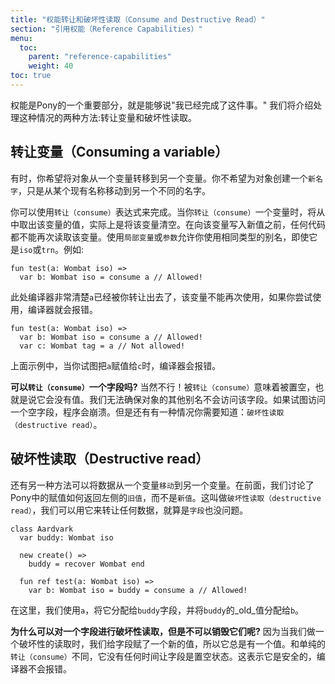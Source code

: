 ```yaml
---
title: "权能转让和破坏性读取（Consume and Destructive Read）"
section: "引用权能（Reference Capabilities）"
menu:
  toc:
    parent: "reference-capabilities"
    weight: 40
toc: true
---
```


<!-- An important part of Pony's capabilities is being able to say "I'm done with this thing." We'll cover two means of handling this situation: consuming a variable and destructive reads. -->
权能是Pony的一个重要部分，就是能够说"我已经完成了这件事。" 我们将介绍处理这种情况的两种方法:转让变量和破坏性读取。

<!-- ## Consuming a variable -->
## 转让变量（Consuming a variable）

<!-- Sometimes, you want to _move_ an object from one variable to another. In other words, you don't want to make a _new_ name for the object, exactly, you want to move the object from some existing name to a different one. -->
有时，你希望将对象从一个变量转移到另一个变量。你不希望为对象创建一个`新名字`，只是从某个现有名称移动到另一个不同的名字。

<!-- You can do this by using `consume`. When you `consume` a variable you take the value out of it, effectively leaving the variable empty. No code can read from that variable again until a new value is written to it. Consuming a local variable or a parameter allows you to make an alias with the same type, even if it's an `iso` or `trn`. For example: -->
你可以使用`转让（consume）`表达式来完成。当你`转让（consume）`一个变量时，将从中取出该变量的值，实际上是将该变量清空。在向该变量写入新值之前，任何代码都不能再次读取该变量。使用`局部变量`或`参数`允许你使用相同类型的别名，即使它是`iso`或`trn`。例如:

```pony
fun test(a: Wombat iso) =>
  var b: Wombat iso = consume a // Allowed!
```

<!-- The compiler is happy with that because by consuming `a`, you've said the value can't be used again and the compiler will complain if you try to. -->
此处编译器非常清楚`a`已经被你转让出去了，该变量不能再次使用，如果你尝试使用，编译器就会报错。

```pony
fun test(a: Wombat iso) =>
  var b: Wombat iso = consume a // Allowed!
  var c: Wombat tag = a // Not allowed!
```

<!-- Here's an example of that. When you try to assign `a` to `c`, the compiler will complain. -->
上面示例中，当你试图把`a`赋值给`c`时，编译器会报错。

<!-- __Can I `consume` a field?__ Definitely not! Consuming something means it is empty, that is, it has no value. There's no way to be sure no other alias to the object will access that field. If we tried to access a field that was empty, we would crash. But there's a way to do what you want to do: _destructive read_. -->
__可以`转让（consume）`一个字段吗?__ 当然不行！被`转让（consume）`意味着被置空，也就是说它会没有值。我们无法确保对象的其他别名不会访问该字段。如果试图访问一个空字段，程序会崩溃。但是还有有一种情况你需要知道：`破坏性读取（destructive read）`。

<!-- ## Destructive read -->
## 破坏性读取（Destructive read）

<!-- There's another way to _move_ a value from one name to another. Earlier, we talked about how assignment in Pony returns the _old_ value of the left-hand side, rather than the new value. This is called _destructive read_, and we can use it to do what we want to do, even with fields. -->
还有另一种方法可以将数据从一个变量`移动`到另一个变量。在前面，我们讨论了Pony中的赋值如何返回左侧的`旧值`，而不是`新值`。这叫做`破坏性读取（destructive read）`，我们可以用它来转让任何数据，就算是`字段`也没问题。

```pony
class Aardvark
  var buddy: Wombat iso

  new create() =>
    buddy = recover Wombat end

  fun ref test(a: Wombat iso) =>
    var b: Wombat iso = buddy = consume a // Allowed!
```

<!-- Here, we consume `a`, assign it to the field `buddy`, and assign the _old_ value of `buddy` to `b`. -->
在这里，我们使用`a`，将它分配给`buddy`字段，并将`buddy`的_old_值分配给`b`。

<!-- __Why is it ok to destructively read fields when we can't consume them?__ Because when we do a destructive read, we assign to the field so it always has a value. Unlike `consume`, there's no time when the field is empty. That means it's safe and the compiler doesn't complain. -->
__为什么可以对一个字段进行破坏性读取，但是不可以销毁它们呢?__ 因为当我们做一个破坏性的读取时，我们给字段赋了一个新的值，所以它总是有一个值。和单纯的`转让（consume）`不同，它没有任何时间让字段是置空状态。这表示它是安全的，编译器不会报错。
